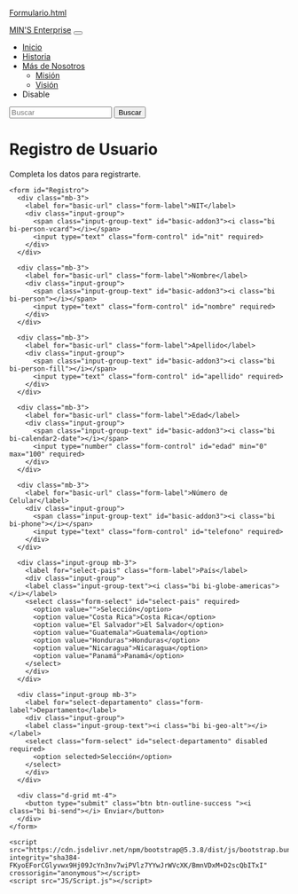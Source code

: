 [Formulario.html](https://github.com/user-attachments/files/22326554/Formulario.html)
<!DOCTYPE html>
<html lang="en">
  <head>
    <meta charset="UTF-8" />
    <meta name="viewport" content="width=device-width, initial-scale=1.0" />
    <title>Formulario Responsivo con Bootstrap</title>
    <link href="https://cdn.jsdelivr.net/npm/bootstrap@5.3.8/dist/css/bootstrap.min.css" rel="stylesheet" integrity="sha384-sRIl4kxILFvY47J16cr9ZwB07vP4J8+LH7qKQnuqkuIAvNWLzeN8tE5YBujZqJLB" crossorigin="anonymous"/>
    <link rel="stylesheet" href="https://cdn.jsdelivr.net/npm/bootstrap-icons@1.11.3/font/bootstrap-icons.min.css"/>
    <link rel="stylesheet" href="CSS/Style.css">
  </head>
  <body>
    <nav class="navbar navbar-expand-lg bg-body-tertiary" data-bs-theme="dark">
      <div class="container-fluid">
        <a class="navbar-brand" href="#">MIN'S Enterprise</a>
        <button class="navbar-toggler" type="button" data-bs-toggle="collapse" data-bs-target="#navbarSupportedContent" aria-controls="navbarSupportedContent" aria-expanded="false" aria-label="Toggle navigation">
          <span class="navbar-toggler-icon"></span>
        </button>
        <div class="collapse navbar-collapse" id="navbarSupportedContent">
          <ul class="navbar-nav me-auto mb-2 mb-lg-0">
            <li class="nav-item">
              <a class="nav-link active" aria-current="page" href="#">Inicio</a>
            </li>
            <li class="nav-item">
              <a class="nav-link" href="#">Historia</a>
            </li>
            <li class="nav-item dropdown">
              <a
                class="nav-link dropdown-toggle"
                href="#"
                role="button"
                data-bs-toggle="dropdown"
                aria-expanded="false"
              >
                Más de Nosotros
              </a>
              <ul class="dropdown-menu">
                <li><a class="dropdown-item" href="#">Misión</a></li>
                <li><a class="dropdown-item" href="#">Visión</a></li>
              </ul>
            </li>
            <li class="nav-item">
              <a class="nav-link disabled" aria-disabled="true">Disable</a>
            </li>
          </ul>
          <form class="d-flex" role="search">
            <input
              class="form-control me-2"
              type="search"
              placeholder="Buscar"
              aria-label="Search"
            />
            <button class="btn btn-outline-success" type="submit">
              Buscar
            </button>
          </form>
        </div>
      </div>
    </nav>

  <div class="container form-container">
    <div class="text-center mb-4">
      <h1>Registro de Usuario</h1>
      <p class="text-muted">
          Completa los datos para registrarte.
      </p>
    </div>

    <form id="Registro">
      <div class="mb-3">
        <label for="basic-url" class="form-label">NIT</label>
        <div class="input-group">
          <span class="input-group-text" id="basic-addon3"><i class="bi bi-person-vcard"></i></span>
          <input type="text" class="form-control" id="nit" required>
        </div>
      </div>

      <div class="mb-3">
        <label for="basic-url" class="form-label">Nombre</label>
        <div class="input-group">
          <span class="input-group-text" id="basic-addon3"><i class="bi bi-person"></i></span>
          <input type="text" class="form-control" id="nombre" required>
        </div>
      </div>

      <div class="mb-3">
        <label for="basic-url" class="form-label">Apellido</label>
        <div class="input-group">
          <span class="input-group-text" id="basic-addon3"><i class="bi bi-person-fill"></i></span>
          <input type="text" class="form-control" id="apellido" required>
        </div>
      </div>

      <div class="mb-3">
        <label for="basic-url" class="form-label">Edad</label>
        <div class="input-group">
          <span class="input-group-text" id="basic-addon3"><i class="bi bi-calendar2-date"></i></span>
          <input type="number" class="form-control" id="edad" min="0" max="100" required>
        </div>
      </div>

      <div class="mb-3">
        <label for="basic-url" class="form-label">Número de Celular</label>
        <div class="input-group">
          <span class="input-group-text" id="basic-addon3"><i class="bi bi-phone"></i></span>
          <input type="text" class="form-control" id="telefono" required>
        </div>
      </div>

      <div class="input-group mb-3">
        <label for="select-pais" class="form-label">País</label>
        <div class="input-group">
        <label class="input-group-text"><i class="bi bi-globe-americas"></i></label>
        <select class="form-select" id="select-pais" required>
          <option value="">Selección</option>
          <option value="Costa Rica">Costa Rica</option>
          <option value="El Salvador">El Salvador</option>
          <option value="Guatemala">Guatemala</option>
          <option value="Honduras">Honduras</option>
          <option value="Nicaragua">Nicaragua</option>
          <option value="Panamá">Panamá</option>
        </select>
        </div>
      </div>

      <div class="input-group mb-3">
        <label for="select-departamento" class="form-label">Departamento</label>
        <div class="input-group">
        <label class="input-group-text"><i class="bi bi-geo-alt"></i></label>
        <select class="form-select" id="select-departamento" disabled required>
          <option selected>Selección</option>
        </select>
        </div>
      </div>

      <div class="d-grid mt-4">
        <button type="submit" class="btn btn-outline-success "><i class="bi bi-send"></i> Enviar</button>
      </div>
    </form>
  </div>

    <script src="https://cdn.jsdelivr.net/npm/bootstrap@5.3.8/dist/js/bootstrap.bundle.min.js" integrity="sha384-FKyoEForCGlyvwx9Hj09JcYn3nv7wiPVlz7YYwJrWVcXK/BmnVDxM+D2scQbITxI" crossorigin="anonymous"></script>
    <script src="JS/Script.js"></script>
  </body>
</html>
